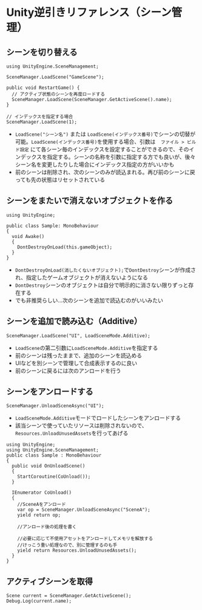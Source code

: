 
# Unity逆引きリファレンス（シーン管理）

## シーンを切り替える

```
using UnityEngine.SceneManagement;

SceneManager.LoadScene("GameScene");

public void RestartGame() {
  // アクティブ状態のシーンを再度ロードする
  SceneManager.LoadScene(SceneManager.GetActiveScene().name);
}

// インデックスを指定する場合
SceneManager.LoadScene(1);
```

- `LoadScene("シーン名")` または `LoadScene(インデックス番号)`でシーンの切替が可能。`LoadScene(インデックス番号)`を使用する場合、引数は　`ファイル > ビルド設定` にて各シーン毎のインデックスを設定することができるので、そのインデックスを指定する。シーンの名称を引数に指定する方でも良いが、後々シーン名を変更したりした場合にインデックス指定の方がいいかも
- 前のシーンは削除され、次のシーンのみが読込まれる。再び前のシーンに戻っても先の状態はリセットされている

## シーンをまたいで消えないオブジェクトを作る

```
using UnityEngine;

public class Sample: MonoBehaviour
{
  void Awake()
  {
    DontDestroyOnLoad(this.gameObject);
  }
}
```

- `DontDestroyOnLoad(消したくないオブジェクト);`で`DontDestroy`シーンが作成され、指定したゲームオブジェクトが消えないようになる
- `DontDestroy`シーンのオブジェクトは自分で明示的に消さない限りずっと存在する
- でも非推奨らしい…次のシーンを追加で読込むのがいいみたい

## シーンを追加で読み込む（Additive）

```
SceneManager.LoadScene("UI", LoadSceneMode.Additive);
```

- `LoadScene`の第二引数に`LoadSceneMode.Additive`を指定する
- 前のシーンは残ったままで、追加のシーンを読込める
- UIなどを別シーンで管理して合成表示するのに良い
- 前のシーンに戻るには次のアンロードを行う

## シーンをアンロードする

```
SceneManager.UnloadSceneAsync("UI");
```

- `LoadSceneMode.Additive`モードでロードしたシーンをアンロードする
- 該当シーンで使っていたリソースは削除されないので、`Resources.UnloadUnusedAssets`を行ってあげる

```
using UnityEngine;
using UnityEngine.SceneManagement;
public class Sample : MonoBehaviour
{
  public void OnUnloadScene()
  {
    StartCoroutine(CoUnload());
  }

  IEnumerator CoUnload()
  {
    //SceneAをアンロード
    var op = SceneManager.UnloadSceneAsync("SceneA");
    yield return op;

    //アンロード後の処理を書く

    //必要に応じて不使用アセットをアンロードしてメモリを解放する
    //けっこう重い処理なので、別に管理するのも手
    yield return Resources.UnloadUnusedAssets();
  }
}
```

## アクティブシーンを取得

```
Scene current = SceneManager.GetActiveScene();
Debug.Log(current.name);
```